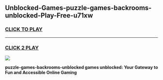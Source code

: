 
## Unblocked-Games-puzzle-games-backrooms-unblocked-Play-Free-u71xw
<h3>
<a href="https://premium76.site?title=puzzle-games-backrooms-unblocked&ref=15A">CLICK TO PLAY</a></h3>
<hr>

<h3>
<a href="https://premium76.site?title=puzzle-games-backrooms-unblocked&ref=15A">CLICK 2 PLAY</a>
  
</h3>

<a href="https://premium76.site?title=puzzle-games-backrooms-unblocked&ref=15A"><img src="https://clearcache.store/games.png"></a>


**puzzle-games-backrooms-unblocked games unblocked: Your Gateway to Fun and Accessible Online Gaming**
